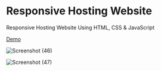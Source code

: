 # Responsive Hosting Website
 
 Responsive Hosting Website Using HTML, CSS & JavaScript

[Demo](uhost.anugrahbimantara.my.id)


![Screenshot (46)](https://user-images.githubusercontent.com/90950617/206725048-18a7c035-d2d4-4da0-bd92-8e3089ce91af.png)




![Screenshot (47)](https://user-images.githubusercontent.com/90950617/206725094-cd2a46f3-37f2-4cb2-a08d-3eb33fa2fcd6.png)
